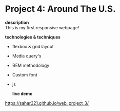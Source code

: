 # Project 4: Around The U.S.

**description**  
This is my first responsive webpage!

**technologies & techniques**

- flexbox & grid layout
- Media query's
- BEM methodology
- Custom font
- js

  **live demo**

https://sahar321.github.io/web_project_3/
